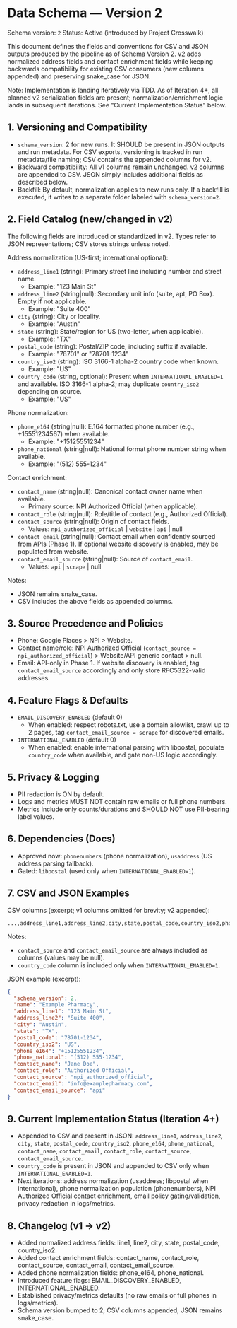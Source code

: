 # Data Schema — Version 2

Schema version: `2`
Status: Active (introduced by Project Crosswalk)

This document defines the fields and conventions for CSV and JSON outputs produced by the pipeline as of Schema Version 2. v2 adds normalized address fields and contact enrichment fields while keeping backwards compatibility for existing CSV consumers (new columns appended) and preserving snake_case for JSON.

Note: Implementation is landing iteratively via TDD. As of Iteration 4+, all planned v2 serialization fields are present; normalization/enrichment logic lands in subsequent iterations. See "Current Implementation Status" below.

## 1. Versioning and Compatibility
- `schema_version`: 2 for new runs. It SHOULD be present in JSON outputs and run metadata. For CSV exports, versioning is tracked in run metadata/file naming; CSV contains the appended columns for v2.
- Backward compatibility: All v1 columns remain unchanged. v2 columns are appended to CSV. JSON simply includes additional fields as described below.
- Backfill: By default, normalization applies to new runs only. If a backfill is executed, it writes to a separate folder labeled with `schema_version=2`.

## 2. Field Catalog (new/changed in v2)
The following fields are introduced or standardized in v2. Types refer to JSON representations; CSV stores strings unless noted.

Address normalization (US-first; international optional):
- `address_line1` (string): Primary street line including number and street name.
  - Example: "123 Main St"
- `address_line2` (string|null): Secondary unit info (suite, apt, PO Box). Empty if not applicable.
  - Example: "Suite 400"
- `city` (string): City or locality.
  - Example: "Austin"
- `state` (string): State/region for US (two-letter, when applicable).
  - Example: "TX"
- `postal_code` (string): Postal/ZIP code, including suffix if available.
  - Example: "78701" or "78701-1234"
- `country_iso2` (string): ISO 3166-1 alpha-2 country code when known.
  - Example: "US"
- `country_code` (string, optional): Present when `INTERNATIONAL_ENABLED=1` and available. ISO 3166-1 alpha-2; may duplicate `country_iso2` depending on source.
  - Example: "US"

Phone normalization:
- `phone_e164` (string|null): E.164 formatted phone number (e.g., +15551234567) when available.
  - Example: "+15125551234"
- `phone_national` (string|null): National format phone number string when available.
  - Example: "(512) 555-1234"

Contact enrichment:
- `contact_name` (string|null): Canonical contact owner name when available.
  - Primary source: NPI Authorized Official (when applicable).
- `contact_role` (string|null): Role/title of contact (e.g., Authorized Official).
- `contact_source` (string|null): Origin of contact fields.
  - Values: `npi_authorized_official` | `website` | `api` | null
- `contact_email` (string|null): Contact email when confidently sourced from APIs (Phase 1). If optional website discovery is enabled, may be populated from website.
- `contact_email_source` (string|null): Source of `contact_email`.
  - Values: `api` | `scrape` | null

Notes:
- JSON remains snake_case.
- CSV includes the above fields as appended columns.

## 3. Source Precedence and Policies
- Phone: Google Places > NPI > Website.
- Contact name/role: NPI Authorized Official (`contact_source = npi_authorized_official`) > Website/API generic contact > null.
- Email: API-only in Phase 1. If website discovery is enabled, tag `contact_email_source` accordingly and only store RFC5322-valid addresses.

## 4. Feature Flags & Defaults
- `EMAIL_DISCOVERY_ENABLED` (default 0)
  - When enabled: respect robots.txt, use a domain allowlist, crawl up to 2 pages, tag `contact_email_source = scrape` for discovered emails.
- `INTERNATIONAL_ENABLED` (default 0)
  - When enabled: enable international parsing with libpostal, populate `country_code` when available, and gate non-US logic accordingly.

## 5. Privacy & Logging
- PII redaction is ON by default.
- Logs and metrics MUST NOT contain raw emails or full phone numbers.
- Metrics include only counts/durations and SHOULD NOT use PII-bearing label values.

## 6. Dependencies (Docs)
- Approved now: `phonenumbers` (phone normalization), `usaddress` (US address parsing fallback).
- Gated: `libpostal` (used only when `INTERNATIONAL_ENABLED=1`).

## 7. CSV and JSON Examples

CSV columns (excerpt; v1 columns omitted for brevity; v2 appended):
```
...,address_line1,address_line2,city,state,postal_code,country_iso2,phone_e164,phone_national,contact_name,contact_email,contact_role,contact_source,contact_email_source[,country_code]
```
Notes:
- `contact_source` and `contact_email_source` are always included as columns (values may be null).
- `country_code` column is included only when `INTERNATIONAL_ENABLED=1`.

JSON example (excerpt):
```json
{
  "schema_version": 2,
  "name": "Example Pharmacy",
  "address_line1": "123 Main St",
  "address_line2": "Suite 400",
  "city": "Austin",
  "state": "TX",
  "postal_code": "78701-1234",
  "country_iso2": "US",
  "phone_e164": "+15125551234",
  "phone_national": "(512) 555-1234",
  "contact_name": "Jane Doe",
  "contact_role": "Authorized Official",
  "contact_source": "npi_authorized_official",
  "contact_email": "info@examplepharmacy.com",
  "contact_email_source": "api"
}
```

## 9. Current Implementation Status (Iteration 4+)
- Appended to CSV and present in JSON: `address_line1`, `address_line2`, `city`, `state`, `postal_code`, `country_iso2`, `phone_e164`, `phone_national`, `contact_name`, `contact_email`, `contact_role`, `contact_source`, `contact_email_source`.
- `country_code` is present in JSON and appended to CSV only when `INTERNATIONAL_ENABLED=1`.
- Next iterations: address normalization (usaddress; libpostal when international), phone normalization population (phonenumbers), NPI Authorized Official contact enrichment, email policy gating/validation, privacy redaction in logs/metrics.

## 8. Changelog (v1 → v2)
- Added normalized address fields: line1, line2, city, state, postal_code, country_iso2.
- Added contact enrichment fields: contact_name, contact_role, contact_source, contact_email, contact_email_source.
- Added phone normalization fields: phone_e164, phone_national.
- Introduced feature flags: EMAIL_DISCOVERY_ENABLED, INTERNATIONAL_ENABLED.
- Established privacy/metrics defaults (no raw emails or full phones in logs/metrics).
- Schema version bumped to 2; CSV columns appended; JSON remains snake_case.
